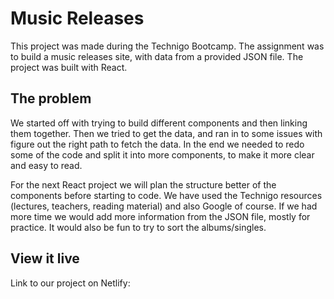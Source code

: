# Music Releases
This project was made during the Technigo Bootcamp. The assignment was to build a music releases site, with data from a provided JSON file. 
The project was built with React.

## The problem
We started off with trying to build different components and then linking them together. Then we tried to get the data, and ran in to some issues with figure out the right path to fetch the data. 
In the end we needed to redo some of the code and split it into more components, to make it more clear and easy to read. 

For the next React project we will plan the structure better of the components before starting to code. 
We have used the Technigo resources (lectures, teachers, reading material) and also Google of course. 
If we had more time we would add more information from the JSON file, mostly for practice. It would also be fun to try to sort the albums/singles.

## View it live
Link to our project on Netlify: 